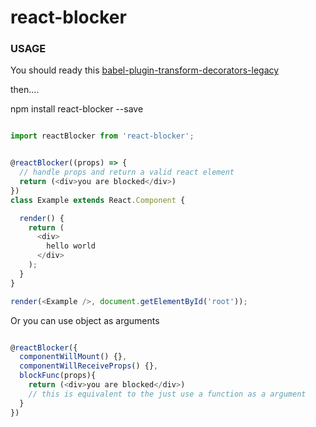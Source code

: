 # react-blocker


### USAGE
You should ready this [babel-plugin-transform-decorators-legacy](https://github.com/loganfsmyth/babel-plugin-transform-decorators-legacy)

then....  

npm install react-blocker --save
```javascript

import reactBlocker from 'react-blocker';


@reactBlocker((props) => {
  // handle props and return a valid react element
  return (<div>you are blocked</div>)
})
class Example extends React.Component {

  render() {
    return (
      <div>
        hello world
      </div>
    );
  }
}

render(<Example />, document.getElementById('root'));

```

Or you can use object as arguments
```javascript

@reactBlocker({
  componentWillMount() {},
  componentWillReceiveProps() {},
  blockFunc(props){
    return (<div>you are blocked</div>)
    // this is equivalent to the just use a function as a argument
  }
})
```

